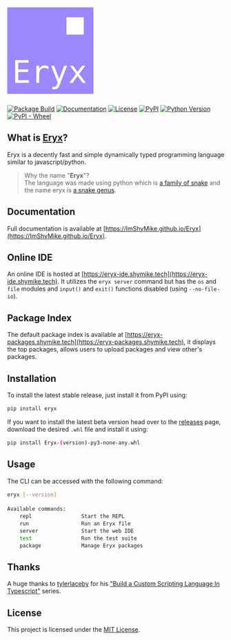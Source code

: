# [![Eryx](https://raw.githubusercontent.com/ImShyMike/Eryx/refs/heads/main/assets/eryx_small.png)](https://eryx.shymike.tech)

[![Package Build](https://img.shields.io/github/actions/workflow/status/ImShyMike/Eryx/python-package.yml?label=Package)](https://github.com/ImShyMike/Eryx/actions/workflows/python-package.yml)
[![Documentation](https://img.shields.io/github/deployments/ImShyMike/Eryx/github-pages?label=Documentation)](https://shymike.is-a.dev/Eryx)
[![License](https://img.shields.io/pypi/l/Eryx)][license]
[![PyPI](https://img.shields.io/pypi/v/Eryx)][pypi_url]
[![Python Version](https://img.shields.io/pypi/pyversions/Eryx)][pypi_url]
[![PyPI - Wheel](https://img.shields.io/pypi/wheel/Eryx)][pypi_url]

[pypi_url]: https://pypi.org/project/Eryx
[license]: https://github.com/ImShyMike/Eryx/blob/main/LICENSE

## What is [Eryx](https://eryx.shymike.tech)?

 Eryx is a decently fast and simple dynamically typed programming language similar to javascript/python.

> Why the name "**Eryx**"?
> <br>The language was made using python which is [a family of snake](https://en.wikipedia.org/wiki/Pythonidae) and the name eryx is [a snake genus](https://en.wikipedia.org/wiki/Eryx_(snake)).

## Documentation

Full documentation is available at [https://ImShyMike.github.io/Eryx](https://ImShyMike.github.io/Eryx).

## Online IDE

An online IDE is hosted at [https://eryx-ide.shymike.tech](https://eryx-ide.shymike.tech). It utilizes the `eryx server` command but has the `os` and `file` modules and `input()` and `exit()` functions disabled (using `--no-file-io`).

## Package Index

The default package index is available at [https://eryx-packages.shymike.tech](https://eryx-packages.shymike.tech), it displays the top packages, allows users to upload packages and view other's packages.

## Installation

 To install the latest stable release, just install it from PyPI using:

```sh
pip install eryx
```

If you want to install the latest beta version head over to the [releases](https://github.com/ImShyMike/Eryx/releases) page, download the desired `.whl` file and install it using:

```sh
pip install Eryx-(version)-py3-none-any.whl
```

## Usage

The CLI can be accessed with the following command:

```sh
eryx [--version]

Available commands:
    repl                Start the REPL
    run                 Run an Eryx file
    server              Start the web IDE
    test                Run the test suite
    package             Manage Eryx packages
```

## Thanks

A huge thanks to [tylerlaceby](https://www.youtube.com/@tylerlaceby) for his ["Build a Custom Scripting Language In Typescript"](https://www.youtube.com/playlist?list=PL_2VhOvlMk4UHGqYCLWc6GO8FaPl8fQTh) series.

## License

This project is licensed under the [MIT License][license].
